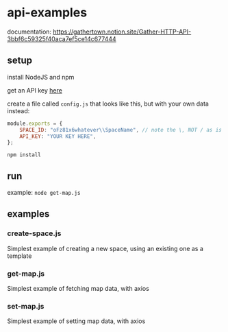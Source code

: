 # api-examples

documentation: https://gathertown.notion.site/Gather-HTTP-API-3bbf6c59325f40aca7ef5ce14c677444

## setup

install NodeJS and npm

get an API key [here](https://gather.town/apiKeys)

create a file called `config.js` that looks like this, but with your own data instead:
```js
module.exports = {
	SPACE_ID: "oFz81x6whatever\\SpaceName", // note the \, NOT / as is in the URL
	API_KEY: "YOUR KEY HERE",
};
```

`npm install`

## run

example: `node get-map.js`

## examples

### create-space.js

Simplest example of creating a new space, using an existing one as a template

### get-map.js

Simplest example of fetching map data, with axios

### set-map.js

Simplest example of setting map data, with axios
